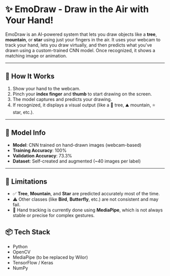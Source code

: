 # ✨ EmoDraw - Draw in the Air with Your Hand!

EmoDraw is an AI-powered system that lets you draw objects like a **tree**, **mountain**, or **star** using just your fingers in the air. It uses your webcam to track your hand, lets you draw virtually, and then predicts what you've drawn using a custom-trained CNN model. Once recognized, it shows a matching image or animation.

---

## 🔧 How It Works

1. Show your hand to the webcam.
2. Pinch your **index finger** and **thumb** to start drawing on the screen.
3. The model captures and predicts your drawing.
4. If recognized, it displays a visual output (like a 🌲 tree, ⛰️ mountain, ⭐ star, etc.).

---

## 🧠 Model Info

- **Model**: CNN trained on hand-drawn images (webcam-based)
- **Training Accuracy**: 100%
- **Validation Accuracy**: 73.3%
- **Dataset**: Self-created and augmented (~40 images per label)

---

## 🚫 Limitations

- ✅ **Tree**, **Mountain**, and **Star** are predicted accurately most of the time.
- ⚠️ Other classes (like **Bird**, **Butterfly**, etc.) are not consistent and may fail.
- 📸 Hand tracking is currently done using **MediaPipe**, which is not always stable or precise for complex gestures.


## 📦 Tech Stack

- Python
- OpenCV
- MediaPipe (to be replaced by Wilor)
- TensorFlow / Keras
- NumPy




